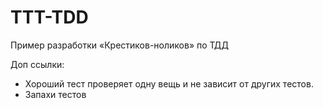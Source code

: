# TTT-TDD
Пример разработки «Крестиков-ноликов» по ТДД

Доп ссылки:
- Хороший тест проверяет одну вещь и не зависит от других тестов.
- Запахи тестов
